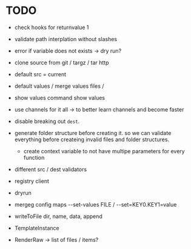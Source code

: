 

# TODO

- check hooks for returnvalue 1
- validate path interplation without slashes
- error if variable does not exists -> dry run?
- clone source from git / targz / tar http
- default src = current
- default values / merge values files / 
- show values command show values
- use channels for it all -> to better learn channels and become faster
- disable breaking out `dest`.
- generate folder structure before creating it. so we can validate everything before createing invalid files and folder structures.
    - create context variable to not have multipe parameters for every function



- different src / dest validators


- registry client
- dryrun
- mergeg config maps --set-values FILE / --set=KEY0.KEY1=value
- writeToFile dir, name, data, append


- TemplateInstance
- RenderRaw -> list of files / items?
